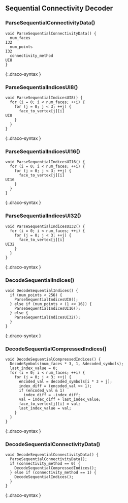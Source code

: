 
## Sequential Connectivity Decoder

### ParseSequentialConnectivityData()

~~~~~
void ParseSequentialConnectivityData() {
  num_faces                                                                           I32
  num_points                                                                          I32
  connectivity_method                                                                 UI8
}
~~~~~
{:.draco-syntax }


### ParseSequentialIndicesUI8()

~~~~~
void ParseSequentialIndicesUI8() {
  for (i = 0; i < num_faces; ++i) {
    for (j = 0; j < 3; ++j) {
      face_to_vertex[j][i]                                                            UI8
    }
  }
}
~~~~~
{:.draco-syntax }


### ParseSequentialIndicesUI16()

~~~~~
void ParseSequentialIndicesUI16() {
  for (i = 0; i < num_faces; ++i) {
    for (j = 0; j < 3; ++j) {
      face_to_vertex[j][i]                                                            UI16
    }
  }
}
~~~~~
{:.draco-syntax }


### ParseSequentialIndicesUI32()

~~~~~
void ParseSequentialIndicesUI32() {
  for (i = 0; i < num_faces; ++i) {
    for (j = 0; j < 3; ++j) {
      face_to_vertex[j][i]                                                            UI32
    }
  }
}
~~~~~
{:.draco-syntax }


### DecodeSequentialIndices()

~~~~~
void DecodeSequentialIndices() {
  if (num_points < 256) {
    ParseSequentialIndicesUI8();
  } else if (num_points < (1 << 16)) {
    ParseSequentialIndicesUI16();
  } else {
    ParseSequentialIndicesUI32();
  }
}
~~~~~
{:.draco-syntax }


### DecodeSequentialCompressedIndices()

~~~~~
void DecodeSequentialCompressedIndices() {
  DecodeSymbols(num_faces * 3, 1, &decoded_symbols);
  last_index_value = 0;
  for (i = 0; i < num_faces; ++i) {
    for (j = 0; j < 3; ++j) {
      encoded_val = decoded_symbols[i * 3 + j];
      index_diff = (encoded_val >> 1);
      if (encoded_val & 1)
        index_diff = -index_diff;
      val = index_diff + last_index_value;
      face_to_vertex[j][i] = val;
      last_index_value = val;
    }
  }
}
~~~~~
{:.draco-syntax }


### DecodeSequentialConnectivityData()

~~~~~
void DecodeSequentialConnectivityData() {
  ParseSequentialConnectivityData();
  if (connectivity_method == 0) {
    DecodeSequentialCompressedIndices();
  } else if (connectivity_method == 1) {
    DecodeSequentialIndices();
  }
}
~~~~~
{:.draco-syntax }
